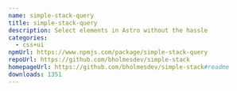 ```yaml
---
name: simple-stack-query
title: simple-stack-query
description: Select elements in Astro without the hassle
categories:
  - css+ui
npmUrl: https://www.npmjs.com/package/simple-stack-query
repoUrl: https://github.com/bholmesdev/simple-stack
homepageUrl: https://github.com/bholmesdev/simple-stack#readme
downloads: 1351
---
```

